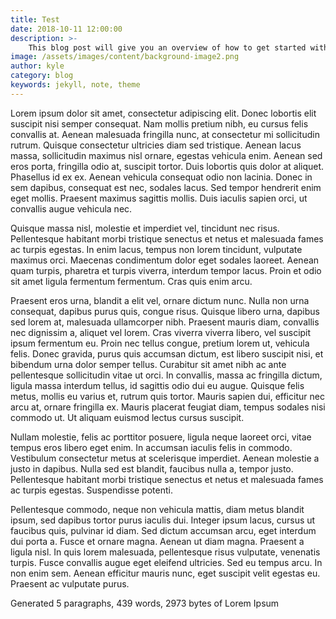 ```yaml
---
title: Test
date: 2018-10-11 12:00:00
description: >-
    This blog post will give you an overview of how to get started with the theme
image: /assets/images/content/background-image2.png
author: kyle
category: blog
keywords: jekyll, note, theme
---
```

Lorem ipsum dolor sit amet, consectetur adipiscing elit. Donec lobortis elit suscipit nisi semper consequat. Nam mollis pretium nibh, eu cursus felis convallis at. Aenean malesuada fringilla nunc, at consectetur mi sollicitudin rutrum. Quisque consectetur ultricies diam sed tristique. Aenean lacus massa, sollicitudin maximus nisl ornare, egestas vehicula enim. Aenean sed eros porta, fringilla odio at, suscipit tortor. Duis lobortis quis dolor at aliquet. Phasellus id ex ex. Aenean vehicula consequat odio non lacinia. Donec in sem dapibus, consequat est nec, sodales lacus. Sed tempor hendrerit enim eget mollis. Praesent maximus sagittis mollis. Duis iaculis sapien orci, ut convallis augue vehicula nec.

Quisque massa nisl, molestie et imperdiet vel, tincidunt nec risus. Pellentesque habitant morbi tristique senectus et netus et malesuada fames ac turpis egestas. In enim lacus, tempus non lorem tincidunt, vulputate maximus orci. Maecenas condimentum dolor eget sodales laoreet. Aenean quam turpis, pharetra et turpis viverra, interdum tempor lacus. Proin et odio sit amet ligula fermentum fermentum. Cras quis enim arcu.

Praesent eros urna, blandit a elit vel, ornare dictum nunc. Nulla non urna consequat, dapibus purus quis, congue risus. Quisque libero urna, dapibus sed lorem at, malesuada ullamcorper nibh. Praesent mauris diam, convallis nec dignissim a, aliquet vel lorem. Cras viverra viverra libero, vel suscipit ipsum fermentum eu. Proin nec tellus congue, pretium lorem ut, vehicula felis. Donec gravida, purus quis accumsan dictum, est libero suscipit nisi, et bibendum urna dolor semper tellus. Curabitur sit amet nibh ac ante pellentesque sollicitudin vitae ut orci. In convallis, massa ac fringilla dictum, ligula massa interdum tellus, id sagittis odio dui eu augue. Quisque felis metus, mollis eu varius et, rutrum quis tortor. Mauris sapien dui, efficitur nec arcu at, ornare fringilla ex. Mauris placerat feugiat diam, tempus sodales nisi commodo ut. Ut aliquam euismod lectus cursus suscipit.

Nullam molestie, felis ac porttitor posuere, ligula neque laoreet orci, vitae tempus eros libero eget enim. In accumsan iaculis felis in commodo. Vestibulum consectetur metus at scelerisque imperdiet. Aenean molestie a justo in dapibus. Nulla sed est blandit, faucibus nulla a, tempor justo. Pellentesque habitant morbi tristique senectus et netus et malesuada fames ac turpis egestas. Suspendisse potenti.

Pellentesque commodo, neque non vehicula mattis, diam metus blandit ipsum, sed dapibus tortor purus iaculis dui. Integer ipsum lacus, cursus ut faucibus quis, pulvinar id diam. Sed dictum accumsan arcu, eget interdum dui porta a. Fusce et ornare magna. Aenean ut diam magna. Praesent a ligula nisl. In quis lorem malesuada, pellentesque risus vulputate, venenatis turpis. Fusce convallis augue eget eleifend ultricies. Sed eu tempus arcu. In non enim sem. Aenean efficitur mauris nunc, eget suscipit velit egestas eu. Praesent ac vulputate purus.

Generated 5 paragraphs, 439 words, 2973 bytes of Lorem Ipsum
